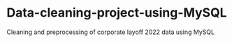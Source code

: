 # Data-cleaning-project-using-MySQL
Cleaning and preprocessing of corporate layoff 2022 data using MySQL 
